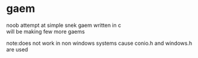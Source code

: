 # gaem
noob attempt at
simple snek gaem written in c<br>
will be making few more gaems

note:does not work in non windows systems cause conio.h and windows.h are used
